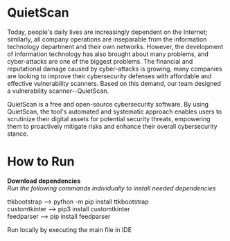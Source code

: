 # QuietScan

Today, people's daily lives are increasingly dependent on the Internet; similarly, all company operations are inseparable from the information technology department and their own networks. However, the development of information technology has also brought about many problems, and cyber-attacks are one of the biggest problems. The financial and reputational damage caused by cyber-attacks is growing, many companies are looking to improve their cybersecurity defenses with affordable and effective vulnerability scanners. Based on this demand, our team designed a vulnerability scanner--QuietScan.

QuietScan is a free and open-source cybersecurity software. By using QuietScan, the tool's automated and systematic approach enables users to scrutinize their digital assets for potential security threats, empowering them to proactively mitigate risks and enhance their overall cybersecurity stance. 

# How to Run
**Download dependencies**\
*Run the following commands individually to install needed dependencies*

ttkbootstrap --> python -m pip install ttkbootstrap\
customtkinter --> pip3 install customtkinter\
feedparser --> pip install feedparser

Run locally by executing the main file in IDE

